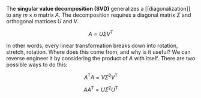 The **singular value decomposition (SVD)** generalizes a [[diagonalization]] to any $m \times n$ matrix $A$. The decomposition requires a diagonal matrix $\Sigma$ and orthogonal matrices $U$ and $V$.

$$
A = U\Sigma V^\mathsf{T}
$$

In other words, every linear transformation breaks down into rotation, stretch, rotation. Where does this come from, and why is it useful? We can reverse engineer it by considering the product of $A$ with itself. There are two possible ways to do this:

$$
A^\mathsf{T}A = V\Sigma^2 V^\mathsf{T}
$$

$$
AA^\mathsf{T} = U\Sigma^2 U^\mathsf{T}
$$